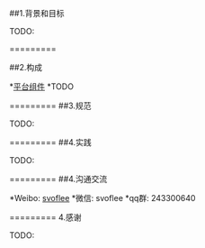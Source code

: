 ##1.背景和目标

TODO:

=========

##2.构成

*[平台组件](https://github.com/svoflee/spartacus/wiki/Components)
*TODO

=========
##3.规范

TODO:

=========
##4.实践

TODO:

=========
##4.沟通交流

*Weibo: [svoflee](http://www.weibo.com/svoflee)
*微信:   svoflee
*qq群:   243300640


=========
4.感谢

TODO:




